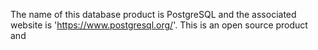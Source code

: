 The name of this database product is PostgreSQL and the associated website is 'https://www.postgresql.org/'. This is an open source product and 
